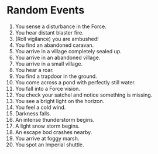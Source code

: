 # Random Events
1. You sense a disturbance in the Force.
2. You hear distant blaster fire.
3. (Roll vigilance) you are ambushed!
4. You find an abandoned caravan.
5. You arrive in a village completely sealed up.
6. You arrive in an abandoned village.
7. You arrive in a small village.
8. You hear a roar.
9. You find a trapdoor in the ground.
10. You come across a pond with perfectly still water.
11. You fall into a Force vision.
12. You check your satchel and notice something is missing.
13. You see a bright light on the horizon.
14. You feel a cold wind.
15. Darkness falls.
16. An intense thunderstorm begins.
17. A light snow storm begins.
18. An escape bod crashes nearby.
19. You arrive at foggy marsh.
20. You spot an Imperial shuttle.
